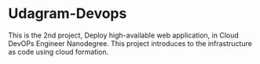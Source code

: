 # Udagram-Devops
This is the 2nd project, Deploy high-available web application, in Cloud DevOPs Engineer Nanodegree. This project introduces to the infrastructure as code using cloud formation.
